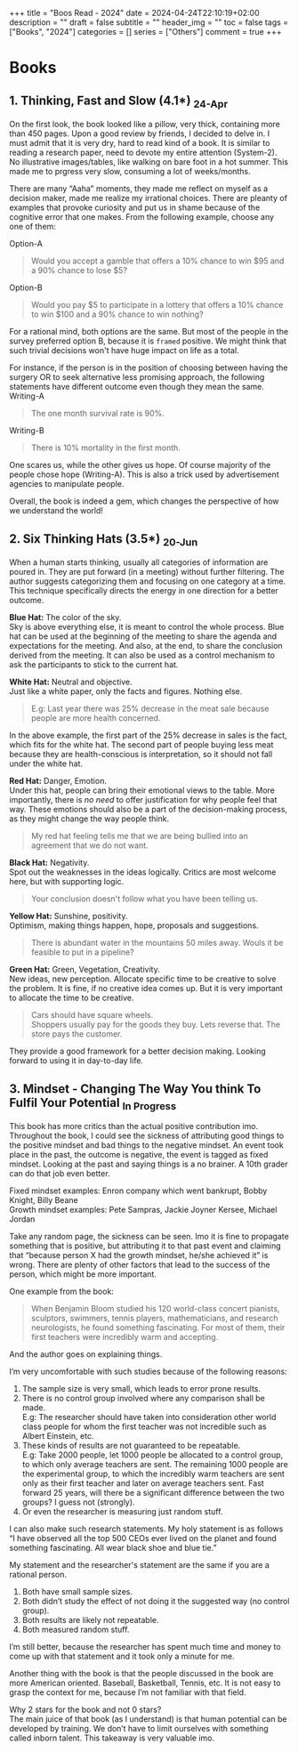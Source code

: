+++
title = "Boos Read - 2024"
date = 2024-04-24T22:10:19+02:00
description = ""
draft = false
subtitle = ""
header_img = ""
toc = false
tags = ["Books", "2024"]
categories = []
series = ["Others"]
comment = true
+++

# Books

## 1. Thinking, Fast and Slow (4.1*) <sub>24-Apr<sub>
On the first look, the book looked like a pillow, very thick, containing more than 450 pages.
Upon a good review by friends, I decided to delve in. I must admit that it is very dry, hard to read kind of a book.
It is similar to reading a research paper, need to devote my entire attention (System-2). 
No illustrative images/tables, like walking on bare foot in a hot summer.
This made me to prgress very slow, consuming a lot of weeks/months.

There are many “Aaha” moments, they made me reflect on myself as a decision maker, made me realize my irrational choices. 
There are pleanty of examples that provoke curiosity and put us in shame because of the cognitive error that one makes. 
From the following example, choose any one of them:

Option-A
> Would you accept a gamble that offers a 10% chance to win $95 and a 90% chance to lose $5?


Option-B
> Would you pay $5 to participate in a lottery that offers a 10% chance to win $100 and a 90% chance to win nothing?

For a rational mind, both options are the same. 
But most of the people in the survey preferred option B, because it is `framed` positive.
We might think that such trivial decisions won't have huge impact on life as a total.

For instance, if the person is in the position of choosing between having the surgery OR to seek alternative less promising approach, the following statements have different outcome even though they mean the same.
Writing-A 
> The one month survival rate is 90%.

Writing-B
> There is 10% mortality in the first month.

One scares us, while the other gives us hope. 
Of course majority of the people chose hope (Writing-A). 
This is also a trick used by advertisement agencies to manipulate people.

Overall, the book is indeed a gem, which changes the perspective of how we understand the world!

## 2. Six Thinking Hats (3.5*)  <sub>20-Jun<sub>
When a human starts thinking, usually all categories of information are poured in.
They are put forward (in a meeting) without further filtering.
The author suggests categorizing them and focusing on one category at a time.
This technique specifically directs the energy in one direction for a better outcome.

**Blue Hat:** The color of the sky.  
Sky is above everything else, it is meant to control the whole process.
Blue hat can be used at the beginning of the meeting to share the agenda and expectations for the meeting.
And also, at the end, to share the conclusion derived from the meeting.
It can also be used as a control mechanism to ask the participants to stick to the current hat.

**White Hat:** Neutral and objective.  
Just like a white paper, only the facts and figures. Nothing else.
> E.g: Last year there was 25% decrease in the meat sale because people are more health concerned.  

In the above example, the first part of the 25% decrease in sales is the fact, which fits for the white hat.
The second part of people buying less meat because they are health-conscious is interpretation, so it should not fall under the white hat.

**Red Hat:** Danger, Emotion.  
Under this hat, people can bring their emotional views to the table.
More importantly, there is *no need* to offer justification for why people feel that way.
These emotions should also be a part of the decision-making process, as they might change the way people think.  
> My red hat feeling tells me that we are being bullied into an agreement that we do not want.

**Black Hat:** Negativity.  
Spot out the weaknesses in the ideas logically. Critics are most welcome here, but with supporting logic.  
> Your conclusion doesn't follow what you have been telling us.

**Yellow Hat:** Sunshine, positivity.  
Optimism, making things happen, hope, proposals and suggestions.  
> There is abundant water in the mountains 50 miles away. Wouls it be feasible to put in a pipeline?  

**Green Hat:** Green, Vegetation, Creativity.  
New ideas, new perception. Allocate specific time to be creative to solve the problem.
It is fine, if no creative idea comes up. But it is very important to allocate the time to be creative.
> Cars should have square wheels.  
> Shoppers usually pay for the goods they buy. Lets reverse that. The store pays the customer.


They provide a good framework for a better decision making. Looking forward to using it in day-to-day life.  

## 3. Mindset - Changing The Way You think To Fulfil Your Potential <sub>In Progress<sub>
This book has more critics than the actual positive contribution imo.
Throughout the book,  I could see the sickness of attributing good things to the positive mindset and bad things to the negative mindset. 
An event took place in the past, the outcome is negative, the event is tagged as fixed mindset. 
Looking at the past and saying things is a no brainer. 
A 10th grader can do that job even better.  

Fixed mindset examples: Enron company which went bankrupt, Bobby Knight, Billy Beane  
Growth mindset examples: Pete Sampras, Jackie Joyner Kersee, Michael Jordan 

Take any random page, the sickness can be seen. 
Imo it is fine to propagate something that is positive, but attributing it to that past event and claiming that “because person X had the growth mindset, he/she achieved it” is wrong. 
There are plenty of other factors that lead to the success of the person, which might be more important.  

One example from the book:  

> When Benjamin Bloom studied his 120 world-class concert pianists, sculptors, swimmers, tennis players, mathematicians, and research neurologists, he found something fascinating. 
> For most of them, their first teachers were incredibly warm and accepting.

And the author goes on explaining things. 

I’m very uncomfortable with such studies because of the following reasons:
1. The sample size is very small, which leads to error prone results.
2. There is no control group involved where any comparison shall be made.   
    E.g: The researcher should have taken into consideration other world class people for whom the first teacher was not incredible such as Albert Einstein, etc.
3. These kinds of results are not guaranteed to be repeatable.   
    E.g: Take 2000 people, let 1000 people be allocated to a control group, to which only average teachers are sent. 
	The remaining 1000 people are the experimental group, to which the incredibly warm teachers are sent only as their first teacher and later on average teachers sent. 
	Fast forward 25 years, will there be a significant difference between the two groups? I guess not (strongly). 
4. Or even the researcher is measuring just random stuff.

I can also make such research statements. My holy statement is as follows “I have observed all the top 500 CEOs ever lived on the planet and found something fascinating. All wear black shoe and blue tie.”

My statement and the researcher's statement are the same if you are a rational person.
1. Both have small sample sizes.
2. Both didn’t study the effect of not doing it the suggested way (no control group).
3. Both results are likely not repeatable.
4. Both measured random stuff.  

I’m still better, because the researcher has spent much time and money to come up with that statement and it took only a minute for me.

Another thing with the book is that the people discussed in the book are more American oriented. Baseball, Basketball, Tennis, etc. 
It is not easy to grasp the context for me, because I’m not familiar with that field.

Why 2 stars for the book and not 0 stars?  
The main juice of that book (as I understand) is that human potential can be developed by training. 
We don’t have to limit ourselves with something called inborn talent. This takeaway is very valuable imo.
